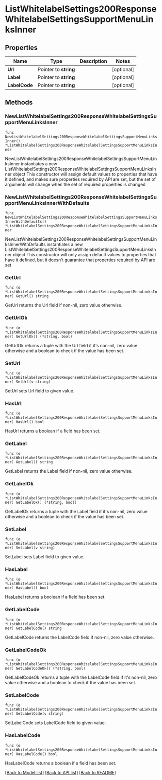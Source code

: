 # ListWhitelabelSettings200ResponseWhitelabelSettingsSupportMenuLinksInner

## Properties

Name | Type | Description | Notes
------------ | ------------- | ------------- | -------------
**Url** | Pointer to **string** |  | [optional] 
**Label** | Pointer to **string** |  | [optional] 
**LabelCode** | Pointer to **string** |  | [optional] 

## Methods

### NewListWhitelabelSettings200ResponseWhitelabelSettingsSupportMenuLinksInner

`func NewListWhitelabelSettings200ResponseWhitelabelSettingsSupportMenuLinksInner() *ListWhitelabelSettings200ResponseWhitelabelSettingsSupportMenuLinksInner`

NewListWhitelabelSettings200ResponseWhitelabelSettingsSupportMenuLinksInner instantiates a new ListWhitelabelSettings200ResponseWhitelabelSettingsSupportMenuLinksInner object
This constructor will assign default values to properties that have it defined,
and makes sure properties required by API are set, but the set of arguments
will change when the set of required properties is changed

### NewListWhitelabelSettings200ResponseWhitelabelSettingsSupportMenuLinksInnerWithDefaults

`func NewListWhitelabelSettings200ResponseWhitelabelSettingsSupportMenuLinksInnerWithDefaults() *ListWhitelabelSettings200ResponseWhitelabelSettingsSupportMenuLinksInner`

NewListWhitelabelSettings200ResponseWhitelabelSettingsSupportMenuLinksInnerWithDefaults instantiates a new ListWhitelabelSettings200ResponseWhitelabelSettingsSupportMenuLinksInner object
This constructor will only assign default values to properties that have it defined,
but it doesn't guarantee that properties required by API are set

### GetUrl

`func (o *ListWhitelabelSettings200ResponseWhitelabelSettingsSupportMenuLinksInner) GetUrl() string`

GetUrl returns the Url field if non-nil, zero value otherwise.

### GetUrlOk

`func (o *ListWhitelabelSettings200ResponseWhitelabelSettingsSupportMenuLinksInner) GetUrlOk() (*string, bool)`

GetUrlOk returns a tuple with the Url field if it's non-nil, zero value otherwise
and a boolean to check if the value has been set.

### SetUrl

`func (o *ListWhitelabelSettings200ResponseWhitelabelSettingsSupportMenuLinksInner) SetUrl(v string)`

SetUrl sets Url field to given value.

### HasUrl

`func (o *ListWhitelabelSettings200ResponseWhitelabelSettingsSupportMenuLinksInner) HasUrl() bool`

HasUrl returns a boolean if a field has been set.

### GetLabel

`func (o *ListWhitelabelSettings200ResponseWhitelabelSettingsSupportMenuLinksInner) GetLabel() string`

GetLabel returns the Label field if non-nil, zero value otherwise.

### GetLabelOk

`func (o *ListWhitelabelSettings200ResponseWhitelabelSettingsSupportMenuLinksInner) GetLabelOk() (*string, bool)`

GetLabelOk returns a tuple with the Label field if it's non-nil, zero value otherwise
and a boolean to check if the value has been set.

### SetLabel

`func (o *ListWhitelabelSettings200ResponseWhitelabelSettingsSupportMenuLinksInner) SetLabel(v string)`

SetLabel sets Label field to given value.

### HasLabel

`func (o *ListWhitelabelSettings200ResponseWhitelabelSettingsSupportMenuLinksInner) HasLabel() bool`

HasLabel returns a boolean if a field has been set.

### GetLabelCode

`func (o *ListWhitelabelSettings200ResponseWhitelabelSettingsSupportMenuLinksInner) GetLabelCode() string`

GetLabelCode returns the LabelCode field if non-nil, zero value otherwise.

### GetLabelCodeOk

`func (o *ListWhitelabelSettings200ResponseWhitelabelSettingsSupportMenuLinksInner) GetLabelCodeOk() (*string, bool)`

GetLabelCodeOk returns a tuple with the LabelCode field if it's non-nil, zero value otherwise
and a boolean to check if the value has been set.

### SetLabelCode

`func (o *ListWhitelabelSettings200ResponseWhitelabelSettingsSupportMenuLinksInner) SetLabelCode(v string)`

SetLabelCode sets LabelCode field to given value.

### HasLabelCode

`func (o *ListWhitelabelSettings200ResponseWhitelabelSettingsSupportMenuLinksInner) HasLabelCode() bool`

HasLabelCode returns a boolean if a field has been set.


[[Back to Model list]](../README.md#documentation-for-models) [[Back to API list]](../README.md#documentation-for-api-endpoints) [[Back to README]](../README.md)


